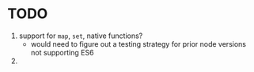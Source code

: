 TODO
====

1. support for `map`, `set`, native functions?
	-	would need to figure out a testing strategy for prior node versions not supporting ES6
2. 
